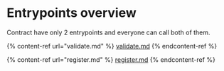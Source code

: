 # Entrypoints overview

Contract have only 2 entrypoints and everyone can call both of them.

{% content-ref url="validate.md" %}
[validate.md](validate.md)
{% endcontent-ref %}

{% content-ref url="register.md" %}
[register.md](register.md)
{% endcontent-ref %}
